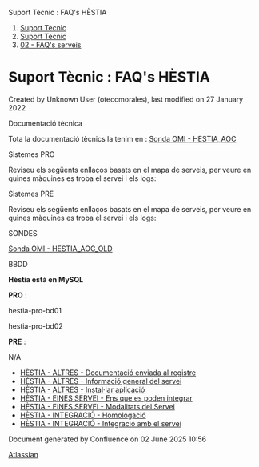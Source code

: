 Suport Tècnic : FAQ's HÈSTIA  

1.  [Suport Tècnic](index.html)
2.  [Suport Tècnic](13893782.html)
3.  [02 - FAQ's serveis](26313393.html)

Suport Tècnic : FAQ's HÈSTIA
============================

Created by Unknown User (oteccmorales), last modified on 27 January 2022

Documentació tècnica

Tota la documentació tècnics la tenim en : [Sonda OMI - HESTIA\_AOC](Sonda-OMI---HESTIA_AOC_34505255.html)

  

Sistemes PRO

Reviseu els següents enllaços basats en el mapa de serveis, per veure en quines màquines es troba el servei i els logs:

  

     

Sistemes PRE

Reviseu els següents enllaços basats en el mapa de serveis, per veure en quines màquines es troba el servei i els logs:

  

     

  

  

SONDES

[Sonda OMI - HESTIA\_AOC\_OLD](Sonda-OMI---HESTIA_AOC_OLD_30867475.html)

BBDD

**Hèstia està en MySQL**

**PRO** :

hestia-pro-bd01

hestia-pro-bd02

**PRE** :

N/A

*   [HÈSTIA - ALTRES - Documentació enviada al registre](64979668.html)
*   [HÈSTIA - ALTRES - Informació general del servei](36339919.html)
*   [HÈSTIA - ALTRES - Instal·lar aplicació](41520363.html)
*   [HÈSTIA - EINES SERVEI - Ens que es poden integrar](26313252.html)
*   [HÈSTIA - EINES SERVEI - Modalitats del Servei](34505060.html)
*   [HÈSTIA - INTEGRACIÓ - Homologació](64979225.html)
*   [HÈSTIA - INTEGRACIÓ - Integració amb el servei](26313433.html)

Document generated by Confluence on 02 June 2025 10:56

[Atlassian](http://www.atlassian.com/)